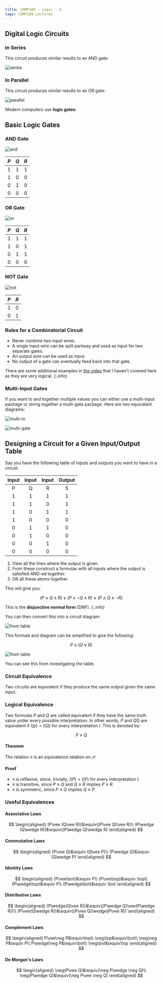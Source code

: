 ```yaml
---
title: COMP109 - Logic - 4
tags: COMP109 Lectures
---
```

## Digital Logic Circuits
### In Series
This circuit produces similar results to an AND gate:

![series]({{site.baseurl}}/assets/COMP109/Lectures/2020-12-03-1-1.svg)

### In Parallel
This circuit produces similar results to an OR gate:

![parallel]({{site.baseurl}}/assets/COMP109/Lectures/2020-12-03-1-2.svg)

Modern computers use **logic gates**.

## Basic Logic Gates
### AND Gate

![and]({{site.baseurl}}/assets/COMP109/Lectures/2020-12-03-1-3.svg)

| $P$ | $Q$ | $R$ |
| :-: | :-: | :-: |
| 1 | 1 | 1 |
| 1 | 0 | 0 |
| 0 | 1 | 0 | 
| 0 | 0 | 0 |

### OR Gate

![or]({{site.baseurl}}/assets/COMP109/Lectures/2020-12-03-1-4.svg)

| $P$ | $Q$ | $R$ |
| :-: | :-: | :-: |
| 1 | 1 | 1 |
| 1 | 0 | 1 |
| 0 | 1 | 1 | 
| 0 | 0 | 0 |

### NOT Gate

![not]({{site.baseurl}}/assets/COMP109/Lectures/2020-12-03-1-5.svg)

| $P$ | $R$ |
| :-: | :-: |
| 1 | 0 |
| 0 | 1 |

### Rules for a Combinatorial Circuit

* Never combine two input wires.
* A single input wire can be split partway and used as input for two separate gates.
* An output wire can be used as input.
* No output of a gate can eventually feed back into that gate.

There are some additional examples in [the video](https://liverpool.instructure.com/courses/27539/modules/items/317194) that I haven't covered here as they are very logical.
{:.info}

### Multi-Input Gates
If you want to and together multiple values you can either use a multi-input package or string together a multi-gate package. Here are two equivalent diagrams:

![multi-in]({{site.baseurl}}/assets/COMP109/Lectures/2020-12-03-1-6.svg)

![multi-gate]({{site.baseurl}}/assets/COMP109/Lectures/2020-12-03-1-7.svg)

## Designing a Circuit for a Given Input/Output Table
Say you have the following table of inputs and outputs you want to have in a circuit:

| Input | Input | Input | Output |
| :-: | :-: | :-: | :-: |
| P | Q | R | S |
| 1 | 1 | 1 | 1 |
| 1 | 1 | 0 | 1 |
| 1 | 0 | 1 | 1 |
| 1 | 0 | 0 | 0 |
| 0 | 1 | 1 | 0 |
| 0 | 1 | 0 | 0 |
| 0 | 0 | 1 | 0 |
| 0 | 0 | 0 | 0 |


1. View all the lines  where the output is given.
1. From these construct a formulas with all inputs where the output is satisfied AND-ed together.
1. OR all these atoms together.

This will give you:

$$(P\wedge Q \wedge R)\vee(P\wedge\neg Q\wedge R)\vee(P\wedge Q\wedge\neg R)$$

This is the **disjunctive normal form** (DNF).
{:.info}

You can then convert this into a circuit diagram:

![from table]({{site.baseurl}}/assets/COMP109/Lectures/2020-12-03-1-8.svg)

This formula and diagram can be simplified to give the following:

$$P\wedge (Q\vee R)$$

![from table]({{site.baseurl}}/assets/COMP109/Lectures/2020-12-03-1-9.svg)

You can see this from investigating the table.

### Circuit Equivalence
Two circuits are equivalent if they produce the same output given the same input.

### Logical Equivalence
Two formulas $P$ and $Q$ are called equivalent if they have the same truth value under every possible interpretation. In other words, $P$ and $Q$Q are equivalent if $I(p)=I(Q)$ for every interpretation $I$. This is denoted by:

$$P\equiv Q$$

#### Theorem
The relation $\equiv$ is an equivalence relation on $\mathcal{P}$.

#### Proof
* $\equiv$ is reflexive, since, trivially, $I(P)=I(P)$ for every interpretation $I$.
* $\equiv$ is transitive, since $P\equiv Q$ and $Q\equiv R$ implies $P\equiv R$.
* $\equiv$ is symmetric, since $P\equiv Q$ implies $Q\equiv P$.

### Useful Equivalences
#### Associative Laws
$$
\begin{aligned}
(P\vee (Q\vee R))&\equiv((P\vee Q)\vee R)\\
(P\wedge (Q\wedge R))&\equiv((P\wedge Q)\wedge R)
\end{aligned}
$$

#### Commutative Laws
$$
\begin{aligned}
(P\vee Q)&\equiv (Q\vee P)\\
(P\wedge Q)&\equiv (Q\wedge P)
\end{aligned}
$$

#### Identity Laws
$$
\begin{aligned}
(P\vee\bot)&\equiv P\\
(P\vee\top)&\equiv \top\\
(P\wedge\top)&\equiv P\\
(P\wedge\bot)&\equiv \bot
\end{aligned}
$$

#### Distributive Laws
$$
\begin{aligned}
(P\wedge(Q\vee R))&\equiv((P\wedge Q)\vee(P\wedge R))\\
(P\vee(Q\wedge R))&\equiv((P\vee Q)\wedge(P\vee R))
\end{aligned}
$$

#### Complement Laws
$$
\begin{aligned}
P\vee\neg P&\equiv\top\\
\neg\top&\equiv\bot\\
\neg\neg P&\equiv P\\
P\wedge\neg P&\equiv\bot\\
\neg\bot&\equiv\top
\end{aligned}
$$

#### De Morgan's Laws
$$
\begin{aligned}
\neg(P\vee Q)&\equiv(\neg P\wedge \neg Q)\\
\neg(P\wedge Q)&\equiv(\neg P\vee \neg Q)
\end{aligned}
$$